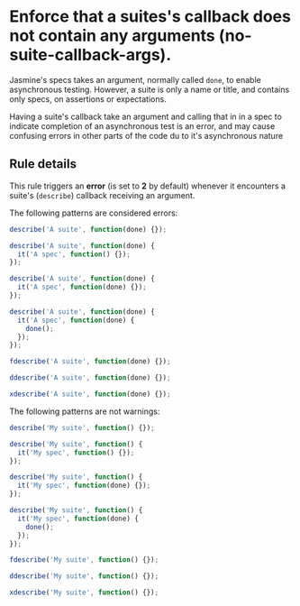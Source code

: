 # Enforce that a suites's callback does not contain any arguments (no-suite-callback-args).

Jasmine's specs takes an argument, normally called `done`, to enable
asynchronous testing. However, a suite is only a name or title, and contains
only specs, on assertions or expectations.

Having a suite's callback take an argument and calling that in in a spec to
indicate completion of an asynchronous test is an error, and may cause
confusing errors in other parts of the code du to it's asynchronous nature

## Rule details

This rule triggers an **error** (is set to **2** by default) whenever it
encounters a suite's (`describe`) callback receiving an argument.

The following patterns are considered errors:

```js
describe('A suite', function(done) {});

describe('A suite', function(done) {
  it('A spec', function() {});
});

describe('A suite', function(done) {
  it('A spec', function(done) {});
});

describe('A suite', function(done) {
  it('A spec', function(done) {
    done();
  });
});

fdescribe('A suite', function(done) {});

ddescribe('A suite', function(done) {});

xdescribe('A suite', function(done) {});
```

The following patterns are not warnings:

```js
describe('My suite', function() {});

describe('My suite', function() {
  it('My spec', function() {});
});

describe('My suite', function() {
  it('My spec', function(done) {});
});

describe('My suite', function() {
  it('My spec', function(done) {
    done();
  });
});

fdescribe('My suite', function() {});

ddescribe('My suite', function() {});

xdescribe('My suite', function() {});
```

